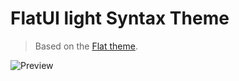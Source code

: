# FlatUI light Syntax Theme
> Based on the [Flat theme](https://marketplace.visualstudio.com/items?itemName=gerane.Theme-Flat).

![Preview](https://raw.github.com/lkytal/vscode-theme-flatui/master/preview.png)
